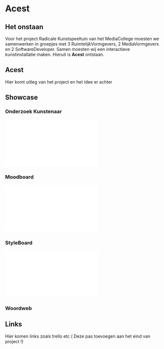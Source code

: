 # Acest



## Het onstaan

Voor het project Radicale Kunstspeeltuin van het MediaCollege moesten we samenwerken in groepjes met 3 RuimtelijkVormgevers, 2 MediaVormgevers en 2 SoftwareDeveloper. Samen moesten wij een interactieve kunstinstallatie maken. Hieruit is **Acest** ontstaan.

## **Acest**
Hier komt uitleg van het project en het idee er achter

## Showcase

### Onderzoek Kunstenaar

![alt text](img/Daan%20Roosegaarde-onderzoek.pdf)

### Moodboard

![alt text](img/Moodboard.pdf)

### StyleBoard

![alt text](img/Styleboard.pdf)

### Woordweb




## Links

Hier komen links zoals trello etc ( Deze pas toevoegen aan het eind van project !)